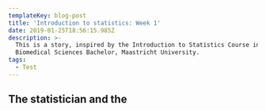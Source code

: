 ```yaml
---
templateKey: blog-post
title: 'Introduction to statistics: Week 1'
date: 2019-01-25T18:56:15.985Z
description: >-
  This is a story, inspired by the Introduction to Statistics Course in the
  Biomedical Sciences Bachelor, Maastricht University.
tags:
  - Test
---
```

## The statistician and the
